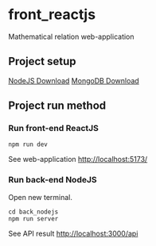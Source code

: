 # front_reactjs
Mathematical relation web-application

## Project setup
[NodeJS Download](https://nodejs.org)
[MongoDB Download](https://www.mongodb.com/docs/manual/administration/install-community/)  
## Project run method
### Run front-end ReactJS
```
npm run dev
```
See web-application [http://localhost:5173/](http://localhost:5173/)

### Run back-end NodeJS
Open new terminal.
```
cd back_nodejs
npm run server
```
See API result [http://localhost:3000/api](http://localhost:3000/api)
